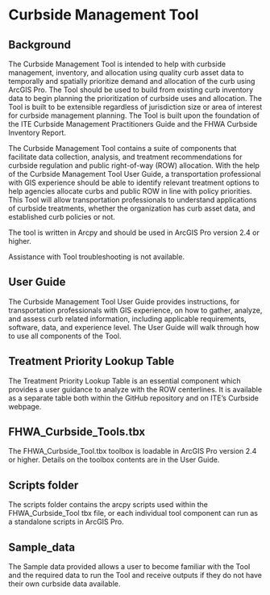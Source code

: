 # Curbside Management Tool

## Background
The Curbside Management Tool is intended to help with curbside management, inventory, and allocation using quality curb asset data to temporally and spatially prioritize demand and allocation of the curb using ArcGIS Pro. The Tool should be used to build from existing curb inventory data to begin planning the prioritization of curbside uses and allocation. The Tool is built to be extensible regardless of jurisdiction size or area of interest for curbside management planning. The Tool is built upon the foundation of the ITE Curbside Management Practitioners Guide and the FHWA Curbside Inventory Report. 

The Curbside Management Tool contains a suite of components that facilitate data collection, analysis, and treatment recommendations for curbside regulation and public right-of-way (ROW) allocation. With the help of the Curbside Management Tool User Guide, a transportation professional with GIS experience should be able to identify relevant treatment options to help agencies allocate curbs and public ROW in line with policy priorities. This Tool will allow transportation professionals to understand applications of curbside treatments, whether the organization has curb asset data, and established curb policies or not.

The tool is written in Arcpy and should be used in ArcGIS Pro version 2.4 or higher. 

Assistance with Tool troubleshooting is not available.

## User Guide

The Curbside Management Tool User Guide provides instructions, for transportation professionals with GIS experience, on how to gather, analyze, and assess curb related information, including applicable requirements, software, data, and experience level. The User Guide will walk through how to use all components of the Tool. 

## Treatment Priority Lookup Table

The Treatment Priority Lookup Table is an essential component which provides a user guidance to analyze with the ROW centerlines. It is available as a separate table both within the GitHub repository and on ITE’s Curbside webpage.

## FHWA_Curbside_Tools.tbx

The FHWA_Curbside_Tool.tbx toolbox is loadable in ArcGIS Pro version 2.4 or higher. Details on the toolbox contents are in the User Guide.

## Scripts folder

The scripts folder contains the arcpy scripts used within the FHWA_Curbside_Tool tbx file, or each individual tool component can run as a standalone scripts in ArcGIS Pro. 

## Sample_data

The Sample data provided allows a user to become familiar with the Tool and the required data to run the Tool and receive outputs if they do not have their own curbside data available. 
